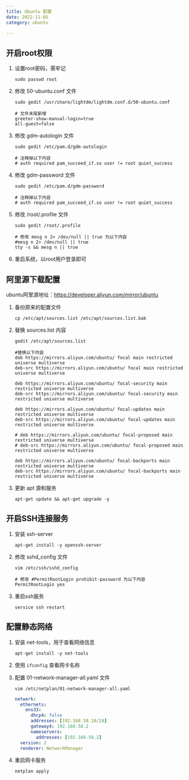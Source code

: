 ```yaml
---
title: Ubuntu 配置
date: 2022-11-05
category: ubuntu

---
```


## 开启root权限

1. 设置root密码，需牢记

   `sudo passwd root`

2. 修改 50-ubuntu.conf 文件

   `sudo gedit /usr/share/lightdm/lightdm.conf.d/50-ubuntu.conf`

   ```shell
   # 文件末尾新增
   greeter-show-manual-login=true
   all-guest=false
   ```

3. 修改 gdm-autologin 文件

   `sudo gedit /etc/pam.d/gdm-autologin`

   ```shell
   # 注释掉以下内容
   # auth required pam_succeed_if.so user != root quiet_success
   ```

4. 修改 gdm-password 文件

   `sudo gedit /etc/pam.d/gdm-password`

   ```shell
   # 注释掉以下内容
   # auth required pam_succeed_if.so user != root quiet_success
   ```

5. 修改 /root/.profile 文件

   `sudo gedit /root/.profile`

   ```shell
   # 修改 mesg n 2> /dev/null || true 为以下内容
   #mesg n 2> /dev/null || true
   tty -s && mesg n || true
   ```

6. 重启系统，以root用户登录即可



## 阿里源下载配置

ubuntu阿里源地址：https://developer.aliyun.com/mirror/ubuntu

1. 备份原来的配置文件

   `cp /etc/apt/sources.list /etc/apt/sources.list.bak`

2. 替换 sources.list 内容

   `gedit /etc/apt/sources.list`

   ```shell
   #替换以下内容
   deb https://mirrors.aliyun.com/ubuntu/ focal main restricted universe multiverse
   deb-src https://mirrors.aliyun.com/ubuntu/ focal main restricted universe multiverse
   
   deb https://mirrors.aliyun.com/ubuntu/ focal-security main restricted universe multiverse
   deb-src https://mirrors.aliyun.com/ubuntu/ focal-security main restricted universe multiverse
   
   deb https://mirrors.aliyun.com/ubuntu/ focal-updates main restricted universe multiverse
   deb-src https://mirrors.aliyun.com/ubuntu/ focal-updates main restricted universe multiverse
   
   # deb https://mirrors.aliyun.com/ubuntu/ focal-proposed main restricted universe multiverse
   # deb-src https://mirrors.aliyun.com/ubuntu/ focal-proposed main restricted universe multiverse
   
   deb https://mirrors.aliyun.com/ubuntu/ focal-backports main restricted universe multiverse
   deb-src https://mirrors.aliyun.com/ubuntu/ focal-backports main restricted universe multiverse
   ```

3. 更新 apt 源和服务

   `apt-get update && apt-get upgrade -y`



## 开启SSH连接服务

1. 安装 ssh-server

   `apt-get install -y openssh-server`

2. 修改 sshd_config 文件

   `vim /etc/ssh/sshd_config`

   ```shell
   # 修改 #PermitRootLogin prohibit-password 为以下内容
   PermitRootLogin yes
   ```

3. 重启ssh服务

   `service ssh restart`

## 配置静态网络

1. 安装 net-tools，用于查看网络信息

   `apt-get install -y net-tools`

2. 使用 `ifconfig` 查看网卡名称

3. 配置 01-network-manager-all.yaml 文件

   `vim /etc/netplan/01-network-manager-all.yaml`

   ```yaml
   network:
     ethernets:
       ens33:
         dhcp4: false
         addresses: [192.168.58.10/24]
         gateway4: 192.168.58.2
         nameservers:
           addresses: [192.168.58.2]
     version: 2
     renderer: NetworkManager
   ```

4. 重启网卡服务

   `netplan apply`

   







